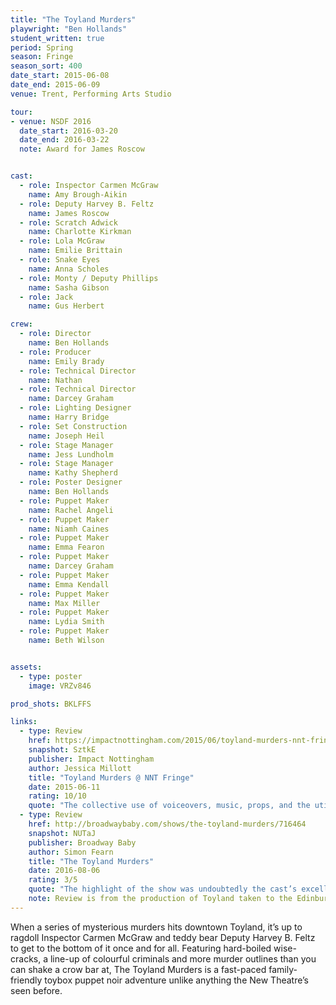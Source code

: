 ```yaml
---
title: "The Toyland Murders"
playwright: "Ben Hollands"
student_written: true
period: Spring
season: Fringe
season_sort: 400
date_start: 2015-06-08
date_end: 2015-06-09
venue: Trent, Performing Arts Studio

tour:
- venue: NSDF 2016
  date_start: 2016-03-20
  date_end: 2016-03-22
  note: Award for James Roscow


cast:
  - role: Inspector Carmen McGraw
    name: Amy Brough-Aikin
  - role: Deputy Harvey B. Feltz
    name: James Roscow
  - role: Scratch Adwick
    name: Charlotte Kirkman
  - role: Lola McGraw
    name: Emilie Brittain
  - role: Snake Eyes
    name: Anna Scholes
  - role: Monty / Deputy Phillips
    name: Sasha Gibson
  - role: Jack
    name: Gus Herbert

crew:
  - role: Director
    name: Ben Hollands
  - role: Producer
    name: Emily Brady
  - role: Technical Director
    name: Nathan
  - role: Technical Director
    name: Darcey Graham
  - role: Lighting Designer
    name: Harry Bridge
  - role: Set Construction
    name: Joseph Heil
  - role: Stage Manager
    name: Jess Lundholm
  - role: Stage Manager
    name: Kathy Shepherd
  - role: Poster Designer
    name: Ben Hollands
  - role: Puppet Maker
    name: Rachel Angeli
  - role: Puppet Maker
    name: Niamh Caines
  - role: Puppet Maker
    name: Emma Fearon
  - role: Puppet Maker
    name: Darcey Graham
  - role: Puppet Maker
    name: Emma Kendall
  - role: Puppet Maker
    name: Max Miller
  - role: Puppet Maker
    name: Lydia Smith
  - role: Puppet Maker
    name: Beth Wilson


assets:
  - type: poster
    image: VRZv846

prod_shots: BKLFFS

links:
  - type: Review
    href: https://impactnottingham.com/2015/06/toyland-murders-nnt-fringe/
    snapshot: SztkE
    publisher: Impact Nottingham
    author: Jessica Millott
    title: "Toyland Murders @ NNT Fringe"
    date: 2015-06-11
    rating: 10/10
    quote: "The collective use of voiceovers, music, props, and the utilisation of the entire performance space, all create a truly unmissable production."
  - type: Review
    href: http://broadwaybaby.com/shows/the-toyland-murders/716464
    snapshot: NUTaJ
    publisher: Broadway Baby
    author: Simon Fearn
    title: "The Toyland Murders"
    date: 2016-08-06
    rating: 3/5
    quote: "The highlight of the show was undoubtedly the cast’s excellently exaggerated voice work, pitched at just the right level of zany for their larger-than-life characters."
    note: Review is from the production of Toyland taken to the Edinburgh Fringe Festival in 2016 by Kite Tail Theatre Company in association with The Nottingham New Theatre.
---
```


When a series of mysterious murders hits downtown Toyland, it’s up to ragdoll Inspector Carmen McGraw and teddy bear Deputy Harvey B. Feltz to get to the bottom of it once and for all. Featuring hard-boiled wise-cracks, a line-up of colourful criminals and more murder outlines than you can shake a crow bar at, The Toyland Murders is a fast-paced family-friendly toybox puppet noir adventure unlike anything the New Theatre’s seen before.
